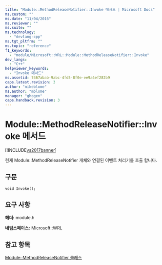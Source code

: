 ```yaml
---
title: "Module::MethodReleaseNotifier::Invoke 메서드 | Microsoft Docs"
ms.custom: ""
ms.date: "11/04/2016"
ms.reviewer: ""
ms.suite: ""
ms.technology: 
  - "devlang-cpp"
ms.tgt_pltfrm: ""
ms.topic: "reference"
f1_keywords: 
  - "module/Microsoft::WRL::Module::MethodReleaseNotifier::Invoke"
dev_langs: 
  - "C++"
helpviewer_keywords: 
  - "Invoke 메서드"
ms.assetid: 7467abab-9abc-4fd5-8f0e-ee9a4ef282b9
caps.latest.revision: 3
author: "mikeblome"
ms.author: "mblome"
manager: "ghogen"
caps.handback.revision: 3
---
```

# Module::MethodReleaseNotifier::Invoke 메서드
[!INCLUDE[vs2017banner](../assembler/inline/includes/vs2017banner.md)]

현재 Module::MethodReleaseNotifier 개체와 연결된 이벤트 처리기를 호출 합니다.  
  
## 구문  
  
```  
void Invoke();  
```  
  
## 요구 사항  
 **헤더:** module.h  
  
 **네임스페이스:** Microsoft::WRL  
  
## 참고 항목  
 [Module::MethodReleaseNotifier 클래스](../windows/module-methodreleasenotifier-class.md)